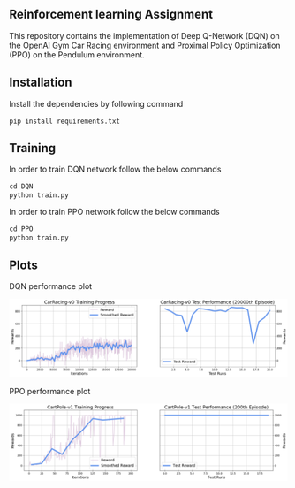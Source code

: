 ## Reinforcement learning Assignment
This repository contains the implementation of Deep Q-Network (DQN) on the OpenAI Gym Car Racing environment and Proximal Policy Optimization (PPO) on the Pendulum environment.

## Installation
Install the dependencies by following command
```
pip install requirements.txt
```

## Training

In order to train DQN network follow the below commands

```
cd DQN
python train.py
```
In order to train PPO network follow the below commands

```
cd PPO
python train.py
```
## Plots

DQN performance plot

![DQN Performance](https://github.com/Mjdhsn49/RL-Assignments/blob/main/DQN/plot/performance_dqn.png)

PPO performance plot

![PPO Performance](https://github.com/Mjdhsn49/RL-Assignments/blob/main/PPO/plot/performance_ppo.png)

